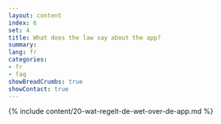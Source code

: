 ```yaml
---
layout: content
index: 6
set: 4
title: What does the law say about the app?
summary: 
lang: fr
categories:
- fr
- faq
showBreadCrumbs: true
showContact: true
---
```

{% include content/20-wat-regelt-de-wet-over-de-app.md %}

